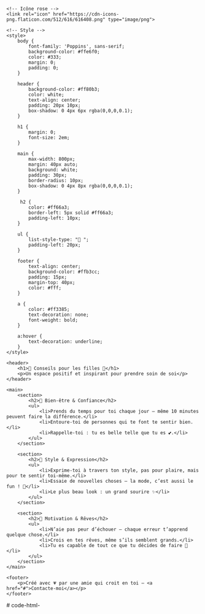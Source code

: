 <!DOCTYPE html>
<html lang="fr">
<head>
    <meta charset="UTF-8">
    <meta name="viewport" content="width=device-width, initial-scale=1.0">
    <title>Conseils pour les filles 🌸</title>

    <!-- Icône rose -->
    <link rel="icon" href="https://cdn-icons-png.flaticon.com/512/616/616408.png" type="image/png">

    <!-- Style -->
    <style>
        body {
            font-family: 'Poppins', sans-serif;
            background-color: #ffe6f0;
            color: #333;
            margin: 0;
            padding: 0;
        }

        header {
            background-color: #ff80b3;
            color: white;
            text-align: center;
            padding: 20px 10px;
            box-shadow: 0 4px 6px rgba(0,0,0,0.1);
        }

        h1 {
            margin: 0;
            font-size: 2em;
        }

        main {
            max-width: 800px;
            margin: 40px auto;
            background: white;
            padding: 30px;
            border-radius: 10px;
            box-shadow: 0 4px 8px rgba(0,0,0,0.1);
        }

         h2 {
            color: #ff66a3;
            border-left: 5px solid #ff66a3;
            padding-left: 10px;
        }

        ul {
            list-style-type: "🌷 ";
            padding-left: 20px;
        }

        footer {
            text-align: center;
            background-color: #ffb3cc;
            padding: 15px;
            margin-top: 40px;
            color: #fff;
        }

        a {
            color: #ff3385;
            text-decoration: none;
            font-weight: bold;
        }

        a:hover {
            text-decoration: underline;
        }
    </style>
</head>
<body>

    <header>
        <h1>💖 Conseils pour les filles 💖</h1>
        <p>Un espace positif et inspirant pour prendre soin de soi</p>
    </header>

    <main>
        <section>
            <h2>🌸 Bien-être & Confiance</h2>
            <ul>
                <li>Prends du temps pour toi chaque jour — même 10 minutes peuvent faire la différence.</li>
                <li>Entoure-toi de personnes qui te font te sentir bien.</li>
                <li>Rappelle-toi : tu es belle telle que tu es 💕.</li>
            </ul>
        </section>

        <section>
            <h2>🌺 Style & Expression</h2>
            <ul>
                <li>Exprime-toi à travers ton style, pas pour plaire, mais pour te sentir toi-même.</li>
                <li>Essaie de nouvelles choses — la mode, c’est aussi le fun ! 👗</li>
                <li>Le plus beau look : un grand sourire ✨</li>
            </ul>
        </section>

        <section>
            <h2>🌹 Motivation & Rêves</h2>
            <ul>
                <li>N’aie pas peur d’échouer — chaque erreur t’apprend quelque chose.</li>
                <li>Crois en tes rêves, même s’ils semblent grands.</li>
                <li>Tu es capable de tout ce que tu décides de faire 💫</li>
            </ul>
        </section>
    </main>

    <footer>
        <p>Créé avec 💗 par une amie qui croit en toi — <a href="#">Contacte-moi</a></p>
    </footer>

</body>
</html>
# code-html-
